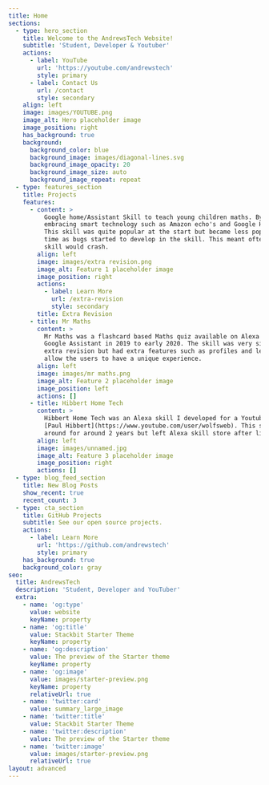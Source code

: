 ```yaml
---
title: Home
sections:
  - type: hero_section
    title: Welcome to the AndrewsTech Website!
    subtitle: 'Student, Developer & Youtuber'
    actions:
      - label: YouTube
        url: 'https://youtube.com/andrewstech'
        style: primary
      - label: Contact Us
        url: /contact
        style: secondary
    align: left
    image: images/YOUTUBE.png
    image_alt: Hero placeholder image
    image_position: right
    has_background: true
    background:
      background_color: blue
      background_image: images/diagonal-lines.svg
      background_image_opacity: 20
      background_image_size: auto
      background_image_repeat: repeat
  - type: features_section
    title: Projects
    features:
      - content: >
          Google home/Assistant Skill to teach young children maths. By
          embracing smart technology such as Amazon echo's and Google Home's.
          This skill was quite popular at the start but became less popular over
          time as bugs started to develop in the skill. This meant often the
          skill would crash.
        align: left
        image: images/extra revision.png
        image_alt: Feature 1 placeholder image
        image_position: right
        actions:
          - label: Learn More
            url: /extra-revision
            style: secondary
        title: Extra Revision
      - title: Mr Maths
        content: >
          Mr Maths was a flashcard based Maths quiz available on Alexa and
          Google Assistant in 2019 to early 2020. The skill was very similar to
          extra revision but had extra features such as profiles and levels to
          allow the users to have a unique experience.
        align: left
        image: images/mr maths.png
        image_alt: Feature 2 placeholder image
        image_position: left
        actions: []
      - title: Hibbert Home Tech
        content: >
          Hibbert Home Tech was an Alexa skill I developed for a Youtuber named
          [Paul Hibbert](https://www.youtube.com/user/wolfsweb). This skill was
          around for around 2 years but left Alexa skill store after little use.
        align: left
        image: images/unnamed.jpg
        image_alt: Feature 3 placeholder image
        image_position: right
        actions: []
  - type: blog_feed_section
    title: New Blog Posts
    show_recent: true
    recent_count: 3
  - type: cta_section
    title: GitHub Projects
    subtitle: See our open source projects.
    actions:
      - label: Learn More
        url: 'https://github.com/andrewstech'
        style: primary
    has_background: true
    background_color: gray
seo:
  title: AndrewsTech
  description: 'Student, Developer and YouTuber'
  extra:
    - name: 'og:type'
      value: website
      keyName: property
    - name: 'og:title'
      value: Stackbit Starter Theme
      keyName: property
    - name: 'og:description'
      value: The preview of the Starter theme
      keyName: property
    - name: 'og:image'
      value: images/starter-preview.png
      keyName: property
      relativeUrl: true
    - name: 'twitter:card'
      value: summary_large_image
    - name: 'twitter:title'
      value: Stackbit Starter Theme
    - name: 'twitter:description'
      value: The preview of the Starter theme
    - name: 'twitter:image'
      value: images/starter-preview.png
      relativeUrl: true
layout: advanced
---
```


